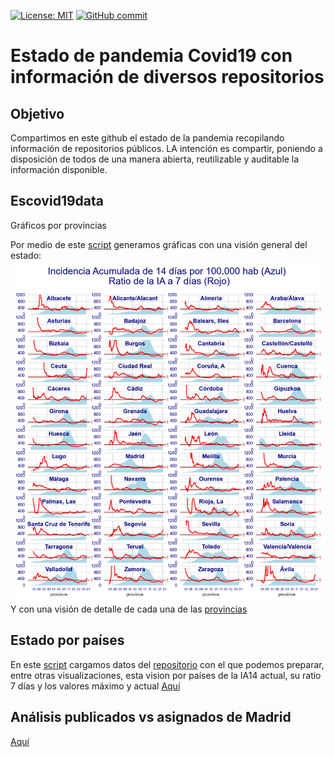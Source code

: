 [![License: MIT](https://img.shields.io/badge/License-MIT-yellow.svg)](https://opensource.org/licenses/MIT)
[![GitHub commit](https://img.shields.io/github/last-commit/pcm-dpc/COVID-19)](https://github.com/mharias/covid_almendralejo/commits/master)

# Estado de pandemia Covid19 con información de diversos repositorios
## Objetivo
Compartimos en este github el estado de la pandemia recopilando información de repositorios públicos. LA intención es compartir, poniendo a disposición de todos de una manera abierta, reutilizable y auditable la información disponible.

## Escovid19data
Gráficos por provincias

Por medio de este [script](https://github.com/mharias/covid/blob/master/graficos_escovid19data/graficos_escovid19data.ipynb/) generamos gráficas con una visión general del estado:
![Estado por provincias](https://github.com/mharias/covid/blob/master/graficos_escovid19data/graficos/pcr_provincias.png)
Y con una visión de detalle de cada una de las [provincias](https://github.com/mharias/covid/blob/master/graficos_escovid19data/README.md)

## Estado por países
En este [script](https://github.com/mharias/covid/blob/master/hopkins/stats_cvid_paises_v2.ipynb) cargamos datos del [repositorio](https://data.world/covid-19-data-resource-hub/covid-19-case-counts/workspace/file?filename=COVID-19+Cases.csv) con el que podemos preparar, entre otras visualizaciones, esta vision por países de la IA14 actual, su ratio 7 días y los valores máximo y actual
[Aquí](https://github.com/mharias/covid/blob/master/hopkins/README.md)

## Análisis publicados vs asignados de Madrid

[Aquí](https://github.com/mharias/covid/blob/master/IA14_madrid/README.md)
